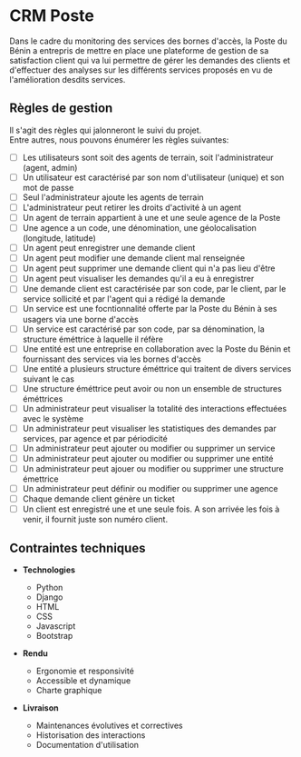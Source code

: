# CRM Poste

Dans le cadre du monitoring des services des bornes d'accès, la Poste du Bénin a entrepris de mettre en place une plateforme de gestion de sa satisfaction client qui va lui permettre de gérer les demandes des clients et d'effectuer des analyses sur les différents services proposés en vu de l'amélioration desdits services.

## Règles de gestion

Il s'agit des règles qui jalonneront le suivi du projet.  
Entre autres, nous pouvons énumérer les règles suivantes:  
- [ ] Les utilisateurs sont soit des agents de terrain, soit l'administrateur (agent, admin)
- [ ] Un utilisateur est caractérisé par son nom d'utilisateur (unique) et son mot de passe
- [ ] Seul l'administrateur ajoute les agents de terrain
- [ ] L'administrateur peut retirer les droits d'activité à un agent
- [ ] Un agent de terrain appartient à une et une seule agence de la Poste
- [ ] Une agence a un code, une dénomination, une géolocalisation (longitude, latitude)
- [ ] Un agent peut enregistrer une demande client
- [ ] Un agent peut modifier une demande client mal renseignée
- [ ] Un agent peut supprimer une demande client qui n'a pas lieu d'être
- [ ] Un agent peut visualiser les demandes qu'il a eu à enregistrer
- [ ] Une demande client est caractérisée par son code, par le client, par le service sollicité et par l'agent qui a rédigé la demande
- [ ] Un service est une focntionnalité offerte par la Poste du Bénin à ses usagers via une borne d'accès
- [ ] Un service est caractérisé par son code, par sa dénomination, la structure éméttrice à laquelle il réfère
- [ ] Une entité est une entreprise en collaboration avec la Poste du Bénin et fournissant des services via les bornes d'accès
- [ ] Une entité a plusieurs structure éméttrice qui traitent de divers services suivant le cas
- [ ] Une structure éméttrice peut avoir ou non un ensemble de structures éméttrices
- [ ] Un administrateur peut visualiser la totalité des interactions effectuées avec le système
- [ ] Un administrateur peut visualiser les statistiques des demandes par services, par agence et par périodicité
- [ ] Un administrateur peut ajouter ou modifier ou supprimer un service
- [ ] Un administrateur peut ajouter ou modifier ou supprimer une entité
- [ ] Un administrateur peut ajouer ou modifier ou supprimer une structure émettrice
- [ ] Un administrateur peut définir ou modifier ou supprimer une agence
- [ ] Chaque demande client génère un ticket
- [ ] Un client est enregistré une et une seule fois. A son arrivée les fois à venir, il fournit juste son numéro client.

## Contraintes techniques

- **Technologies**
  - Python
  - Django
  - HTML
  - CSS
  - Javascript
  - Bootstrap

- **Rendu**
  - Ergonomie et responsivité
  - Accessible et dynamique
  - Charte graphique

- **Livraison**
  - Maintenances évolutives et correctives
  - Historisation des interactions
  - Documentation d'utilisation



